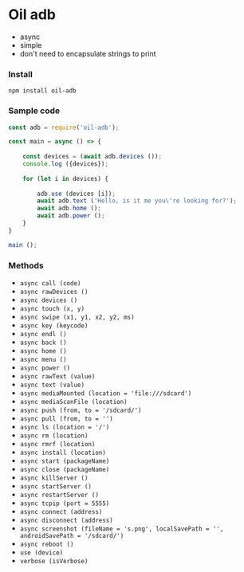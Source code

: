 # Oil adb
- async
- simple
- don't need to encapsulate strings to print

### Install
``npm install oil-adb``

### Sample code

```js
const adb = require('oil-adb');

const main = async () => {
    
    const devices = (await adb.devices ());
    console.log ({devices});
    
    for (let i in devices) {
        
        adb.use (devices [i]);
        await adb.text ('Hello, is it me you\'re looking for?');
        await adb.home ();
        await adb.power ();
    }
}

main ();
````

### Methods

* ``async call (code)``
* ``async rawDevices ()``
* ``async devices ()``
* ``async touch (x, y)``
* ``async swipe (x1, y1, x2, y2, ms)``
* ``async key (keycode)``
* ``async endl ()``
* ``async back ()``
* ``async home ()``
* ``async menu ()``
* ``async power ()``
* ``async rawText (value)``
* ``async text (value)``
* ``async mediaMounted (location = 'file:///sdcard')``
* ``async mediaScanFile (location)``
* ``async push (from, to = '/sdcard/')``
* ``async pull (from, to = '')``
* ``async ls (location = '/')``
* ``async rm (location)``
* ``async rmrf (location)``
* ``async install (location)``
* ``async start (packageName)``
* ``async close (packageName)``
* ``async killServer ()``
* ``async startServer ()``
* ``async restartServer ()``
* ``async tcpip (port = 5555)``
* ``async connect (address)``
* ``async disconnect (address)``
* ``async screenshot (fileName = 's.png', localSavePath = '', androidSavePath = '/sdcard/')``
* ``async reboot ()``
* ``use (device)``
* ``verbose (isVerbose)``
    
